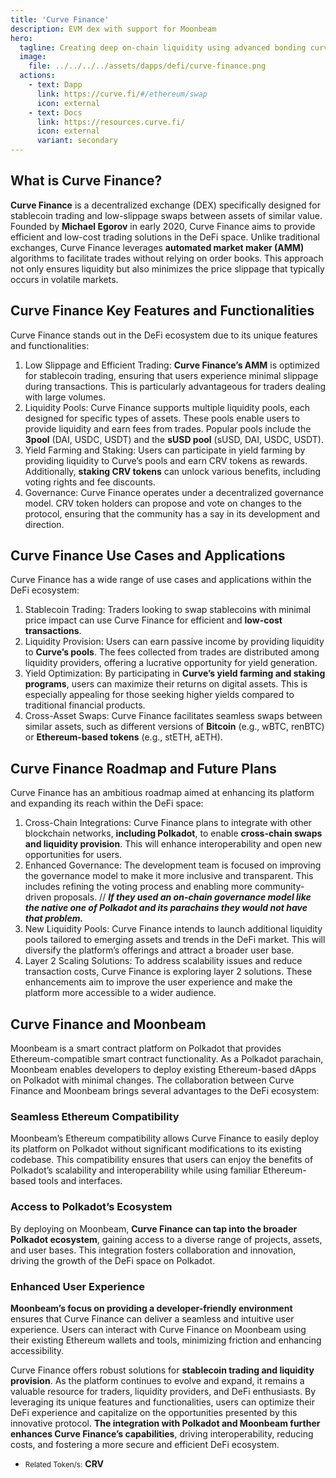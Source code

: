 ```yaml
---
title: 'Curve Finance'
description: EVM dex with support for Moonbeam
hero:
  tagline: Creating deep on-chain liquidity using advanced bonding curves
  image: 
    file: ../../../../assets/dapps/defi/curve-finance.png
  actions:
    - text: Dapp
      link: https://curve.fi/#/ethereum/swap
      icon: external
    - text: Docs
      link: https://resources.curve.fi/
      icon: external
      variant: secondary
---
```



## What is Curve Finance?
**Curve Finance** is a decentralized exchange (DEX) specifically designed for stablecoin trading and low-slippage swaps between assets of similar value. Founded by **Michael Egorov** in early 2020, Curve Finance aims to provide efficient and low-cost trading solutions in the DeFi space. Unlike traditional exchanges, Curve Finance leverages **automated market maker (AMM)** algorithms to facilitate trades without relying on order books. This approach not only ensures liquidity but also minimizes the price slippage that typically occurs in volatile markets.

## Curve Finance Key Features and Functionalities
Curve Finance stands out in the DeFi ecosystem due to its unique features and functionalities:

1. Low Slippage and Efficient Trading: **Curve Finance’s AMM** is optimized for stablecoin trading, ensuring that users experience minimal slippage during transactions. This is particularly advantageous for traders dealing with large volumes.
2. Liquidity Pools: Curve Finance supports multiple liquidity pools, each designed for specific types of assets. These pools enable users to provide liquidity and earn fees from trades. Popular pools include the **3pool** (DAI, USDC, USDT) and the **sUSD pool** (sUSD, DAI, USDC, USDT).
3. Yield Farming and Staking: Users can participate in yield farming by providing liquidity to Curve’s pools and earn CRV tokens as rewards. Additionally, **staking CRV tokens** can unlock various benefits, including voting rights and fee discounts.
4. Governance: Curve Finance operates under a decentralized governance model. CRV token holders can propose and vote on changes to the protocol, ensuring that the community has a say in its development and direction.

## Curve Finance Use Cases and Applications

Curve Finance has a wide range of use cases and applications within the DeFi ecosystem:
1. Stablecoin Trading: Traders looking to swap stablecoins with minimal price impact can use Curve Finance for efficient and **low-cost transactions**.
2. Liquidity Provision: Users can earn passive income by providing liquidity to **Curve’s pools**. The fees collected from trades are distributed among liquidity providers, offering a lucrative opportunity for yield generation.
3. Yield Optimization: By participating in **Curve’s yield farming and staking programs**, users can maximize their returns on digital assets. This is especially appealing for those seeking higher yields compared to traditional financial products.
4. Cross-Asset Swaps: Curve Finance facilitates seamless swaps between similar assets, such as different versions of **Bitcoin** (e.g., wBTC, renBTC) or **Ethereum-based tokens** (e.g., stETH, aETH).

## Curve Finance Roadmap and Future Plans
Curve Finance has an ambitious roadmap aimed at enhancing its platform and expanding its reach within the DeFi space:

1. Cross-Chain Integrations: Curve Finance plans to integrate with other blockchain networks, **including Polkadot**, to enable **cross-chain swaps and liquidity provision**. This will enhance interoperability and open new opportunities for users.
2. Enhanced Governance: The development team is focused on improving the governance model to make it more inclusive and transparent. This includes refining the voting process and enabling more community-driven proposals. // ***If they used an on-chain governance model like the native one of Polkadot and its parachains they would not have that problem.***
3. New Liquidity Pools: Curve Finance intends to launch additional liquidity pools tailored to emerging assets and trends in the DeFi market. This will diversify the platform’s offerings and attract a broader user base.
4. Layer 2 Scaling Solutions: To address scalability issues and reduce transaction costs, Curve Finance is exploring layer 2 solutions. These enhancements aim to improve the user experience and make the platform more accessible to a wider audience.

## Curve Finance and Moonbeam
Moonbeam is a smart contract platform on Polkadot that provides Ethereum-compatible smart contract functionality. As a Polkadot parachain, Moonbeam enables developers to deploy existing Ethereum-based dApps on Polkadot with minimal changes. The collaboration between Curve Finance and Moonbeam brings several advantages to the DeFi ecosystem:

### Seamless Ethereum Compatibility
Moonbeam’s Ethereum compatibility allows Curve Finance to easily deploy its platform on Polkadot without significant modifications to its existing codebase. This compatibility ensures that users can enjoy the benefits of Polkadot’s scalability and interoperability while using familiar Ethereum-based tools and interfaces.

### Access to Polkadot’s Ecosystem
By deploying on Moonbeam, **Curve Finance can tap into the broader Polkadot ecosystem**, gaining access to a diverse range of projects, assets, and user bases. This integration fosters collaboration and innovation, driving the growth of the DeFi space on Polkadot.

### Enhanced User Experience
**Moonbeam’s focus on providing a developer-friendly environment** ensures that Curve Finance can deliver a seamless and intuitive user experience. Users can interact with Curve Finance on Moonbeam using their existing Ethereum wallets and tools, minimizing friction and enhancing accessibility.

Curve Finance offers robust solutions for **stablecoin trading and liquidity provision**. As the platform continues to evolve and expand, it remains a valuable resource for traders, liquidity providers, and DeFi enthusiasts. By leveraging its unique features and functionalities, users can optimize their DeFi experience and capitalize on the opportunities presented by this innovative protocol. **The integration with Polkadot and Moonbeam further enhances Curve Finance’s capabilities**, driving interoperability, reducing costs, and fostering a more secure and efficient DeFi ecosystem.

- <small>Related Token/s:</small> **CRV**
